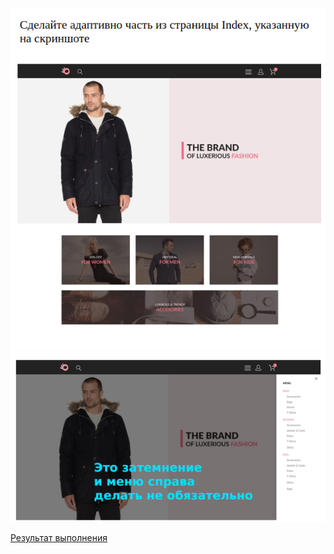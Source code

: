 ![home-task](../materials/home-task-1-1.png)
![home-task](../materials/home-task-1-2.png)

[Результат выполнения](https://artiom30.github.io/HTML-CSS--Pro-/lesson-1/homework/index.html)
